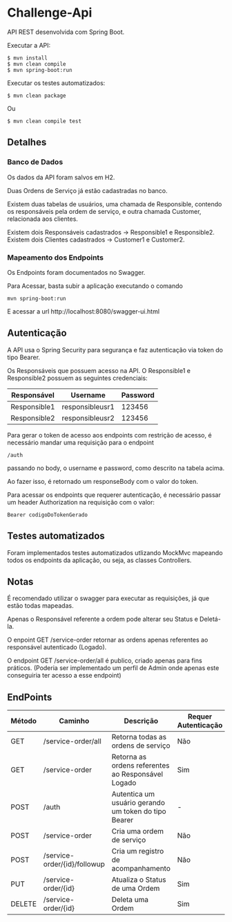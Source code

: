 # Challenge-Api

API REST desenvolvida com Spring Boot.

Executar a API:

```
$ mvn install
$ mvn clean compile
$ mvn spring-boot:run
```

Executar os testes automatizados:

```
$ mvn clean package
```
Ou
```
$ mvn clean compile test
```

## Detalhes

### Banco de Dados

Os dados da API foram salvos em H2.

Duas Ordens de Serviço já estão cadastradas no banco.

Existem duas tabelas de usuários, uma chamada de Responsible, contendo os responsáveis pela ordem de serviço,
e outra chamada Customer, relacionada aos clientes.

Existem dois Responsáveis cadastrados -> Responsible1 e Responsible2.
Existem dois Clientes cadastrados -> Customer1 e Customer2.

### Mapeamento dos Endpoints

Os Endpoints foram documentados no Swagger.

Para Acessar, basta subir a aplicação executando o comando 
```
mvn spring-boot:run
```
E acessar a url http://localhost:8080/swagger-ui.html

## Autenticação

A API usa o Spring Security para segurança e faz autenticação via token do tipo Bearer.

Os Responsáveis que possuem acesso na API. O Responsible1 e Responsible2 possuem as seguintes credenciais:

|  Responsável | Username | Password |
| ------ | ----------- | ----------- |
| Responsible1 | responsibleusr1 | 123456 |
| Responsible2 | responsibleusr2 | 123456 |

Para gerar o token de acesso aos endpoints com restrição de acesso, é necessário mandar uma requisição para o endpoint

`/auth`

passando no body, o username e password, como descrito na tabela acima.

Ao fazer isso, é retornado um responseBody com o valor do token.

Para acessar os endpoints que requerer autenticação, é necessário passar um header Authorization na requisição com o valor:

`Bearer codigoDoTokenGerado`

## Testes automatizados

Foram implementados testes automatizados utlizando MockMvc mapeando todos os endpoints da aplicação, ou seja, as classes Controllers. 

## Notas

É recomendado utilizar o swagger para executar as requisições, já que estão todas mapeadas.

Apenas o Responsável referente a ordem pode alterar seu Status e Deletá-la.

O enpoint GET /service-order retornar as ordens apenas referentes ao responsável autenticado (Logado).

O endpoint GET /service-order/all é publico, criado apenas para fins práticos. (Poderia ser implementado um perfil de Admin onde apenas este conseguiria ter acesso a esse endpoint)


## EndPoints
| Método | Caminho | Descrição | Requer Autenticação |
| ------ | ----------- | ----------- | ----------- |
| GET | /service-order/all | Retorna todas as ordens de serviço | Não |
| GET | /service-order| Retorna as ordens referentes ao Responsável Logado | Sim |
| POST | /auth | Autentica um usuário gerando um token do tipo Bearer | - |
| POST | /service-order| Cria uma ordem de serviço | Não |
| POST | /service-order/{id}/followup | Cria um registro de acompanhamento | Não |
| PUT | /service-order/{id}| Atualiza o Status de uma Ordem | Sim |
| DELETE | /service-order/{id} | Deleta uma Ordem | Sim |





